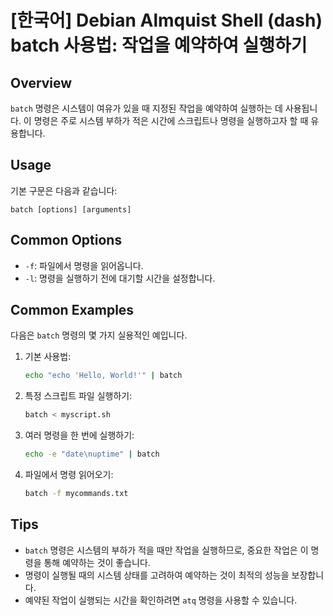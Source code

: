 # [한국어] Debian Almquist Shell (dash) batch 사용법: 작업을 예약하여 실행하기

## Overview
`batch` 명령은 시스템이 여유가 있을 때 지정된 작업을 예약하여 실행하는 데 사용됩니다. 이 명령은 주로 시스템 부하가 적은 시간에 스크립트나 명령을 실행하고자 할 때 유용합니다.

## Usage
기본 구문은 다음과 같습니다:
```
batch [options] [arguments]
```

## Common Options
- `-f`: 파일에서 명령을 읽어옵니다.
- `-l`: 명령을 실행하기 전에 대기할 시간을 설정합니다.

## Common Examples
다음은 `batch` 명령의 몇 가지 실용적인 예입니다.

1. 기본 사용법:
   ```sh
   echo "echo 'Hello, World!'" | batch
   ```

2. 특정 스크립트 파일 실행하기:
   ```sh
   batch < myscript.sh
   ```

3. 여러 명령을 한 번에 실행하기:
   ```sh
   echo -e "date\nuptime" | batch
   ```

4. 파일에서 명령 읽어오기:
   ```sh
   batch -f mycommands.txt
   ```

## Tips
- `batch` 명령은 시스템의 부하가 적을 때만 작업을 실행하므로, 중요한 작업은 이 명령을 통해 예약하는 것이 좋습니다.
- 명령이 실행될 때의 시스템 상태를 고려하여 예약하는 것이 최적의 성능을 보장합니다.
- 예약된 작업이 실행되는 시간을 확인하려면 `atq` 명령을 사용할 수 있습니다.